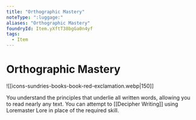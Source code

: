 ```yaml
---
title: "Orthographic Mastery"
noteType: ":luggage:"
aliases: "Orthographic Mastery"
foundryId: Item.yXftT38bgGa0n4yf
tags:
  - Item
---
```


# Orthographic Mastery
![[icons-sundries-books-book-red-exclamation.webp|150]]

You understand the principles that underlie all written words, allowing you to read nearly any text. You can attempt to [[Decipher Writing]] using Loremaster Lore in place of the required skill.
